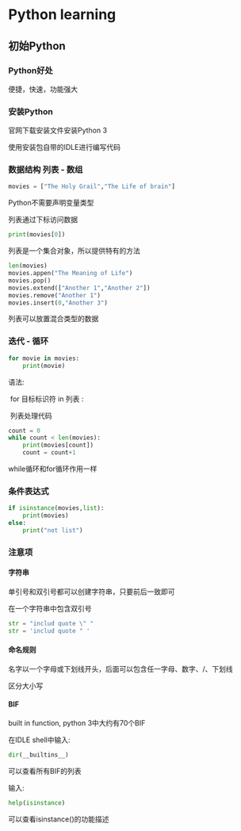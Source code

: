 # Python learning

## 初始Python

### Python好处

便捷，快速，功能强大

### 安装Python

官网下载安装文件安装Python 3

使用安装包自带的IDLE进行编写代码

### 数据结构 列表 - 数组

```python
movies = ["The Holy Grail","The Life of brain"]
```

Python不需要声明变量类型

列表通过下标访问数据

```python
print(movies[0])
```

列表是一个集合对象，所以提供特有的方法

```python
len(movies) 
movies.appen("The Meaning of Life")
movies.pop()
movies.extend(["Another 1","Another 2"])
movies.remove("Another 1")
movies.insert(0,"Another 3")
```

列表可以放置混合类型的数据

### 迭代 - 循环

```python
for movie in movies:
    print(movie)
```

语法:

​ for 目标标识符 in 列表 :

​ 列表处理代码

```python
count = 0
while count < len(movies):
    print(movies[count])
    count = count+1
```

while循环和for循环作用一样

### 条件表达式

```python
if isinstance(movies,list):
    print(movies)
else:
    print("not list")
```

### 注意项

#### 字符串

单引号和双引号都可以创建字符串，只要前后一致即可

在一个字符串中包含双引号

```python
str = "includ quote \" "
str = 'includ quote " '
```

#### 命名规则

名字以一个字母或下划线开头，后面可以包含任一字母、数字、/、下划线

区分大小写

#### BIF

built in function, python 3中大约有70个BIF

在IDLE shell中输入:

```python
dir(__builtins__)
```

可以查看所有BIF的列表

输入:

```python
help(isinstance)
```

可以查看isinstance\(\)的功能描述

